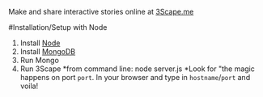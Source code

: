 
Make and share interactive stories online at [3Scape.me](http;//3Scape.me)


#Installation/Setup with Node
 1. Install [Node](http://nodejs.org)
 2. Install [MongoDB](http://mongodb.org)
 3. Run Mongo
 4. Run 3Scape
   *from command line: node server.js
   *Look for "the magic happens on port `port`. In your browser and type in `hostname`/`port` and voila!
